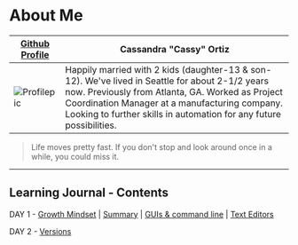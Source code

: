 
# About Me

[Github Profile](https://github.com/cassandraortiz) | Cassandra "Cassy" Ortiz
----------------------- | -------------------
![Profilepic](https://avatars0.githubusercontent.com/u/58947259?s=400&u=203816aef9d5d389a9b750a12cf05dec09b24fa8&v=4) | Happily married with 2 kids (daughter-13 & son-12).  We've lived in Seattle for about 2-1/2 years now. Previously from Atlanta, GA. Worked as Project Coordination Manager at a manufacturing company. Looking to further skills in automation for any future possibilities.  

> Life moves pretty fast. If you don't stop and look around once in a while, you could miss it.


---

## Learning Journal - Contents

DAY 1 - [Growth Mindset](https://cassandraortiz.github.io/learning-journal/Growthmindset)  \| [Summary](https://cassandraortiz.github.io/learning-journal/learning-summary) \| 
[GUIs & command line](https://cassandraortiz.github.io/learning-journal/learning-summary) \|
[Text Editors](https://cassandraortiz.github.io/learning-journal/editors)

DAY 2 - [Versions](https://cassandraortiz.github.io/learning-journal/versions)









